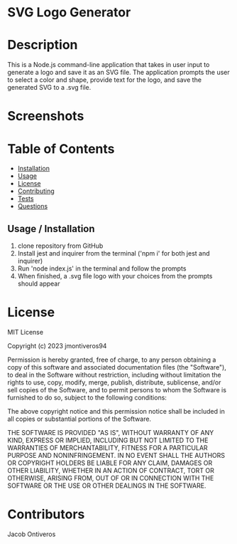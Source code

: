 # SVG Logo Generator

# Description

This is a Node.js command-line application that takes in user input to generate a logo and save it as an SVG file. The application prompts the user to select a color and shape, provide text for the logo, and save the generated SVG to a .svg file.

# Screenshots 



# Table of Contents

- [Installation](#installation)
- [Usage](#usage)
- [License](#license)
- [Contributing](#contributing)
- [Tests](#tests)
- [Questions](#questions)

## Usage / Installation

1. clone repository from GitHub
2. Install jest and inquirer from the terminal ('npm i' for both jest and inquirer)
3. Run 'node index.js' in the terminal and follow the prompts
4. When finished, a .svg file logo with your choices from the prompts should appear 

# License 
MIT License

Copyright (c) 2023 jmontiveros94

Permission is hereby granted, free of charge, to any person obtaining a copy
of this software and associated documentation files (the "Software"), to deal
in the Software without restriction, including without limitation the rights
to use, copy, modify, merge, publish, distribute, sublicense, and/or sell
copies of the Software, and to permit persons to whom the Software is
furnished to do so, subject to the following conditions:

The above copyright notice and this permission notice shall be included in all
copies or substantial portions of the Software.

THE SOFTWARE IS PROVIDED "AS IS", WITHOUT WARRANTY OF ANY KIND, EXPRESS OR
IMPLIED, INCLUDING BUT NOT LIMITED TO THE WARRANTIES OF MERCHANTABILITY,
FITNESS FOR A PARTICULAR PURPOSE AND NONINFRINGEMENT. IN NO EVENT SHALL THE
AUTHORS OR COPYRIGHT HOLDERS BE LIABLE FOR ANY CLAIM, DAMAGES OR OTHER
LIABILITY, WHETHER IN AN ACTION OF CONTRACT, TORT OR OTHERWISE, ARISING FROM,
OUT OF OR IN CONNECTION WITH THE SOFTWARE OR THE USE OR OTHER DEALINGS IN THE
SOFTWARE.

# Contributors 

Jacob Ontiveros

 

